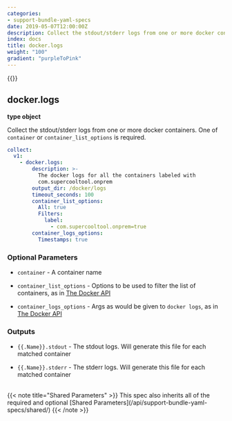 ```yaml
---
categories:
- support-bundle-yaml-specs
date: 2019-05-07T12:00:00Z
description: Collect the stdout/stderr logs from one or more docker containers. One of `container` or `container_list_options` is required.
index: docs
title: docker.logs
weight: "100"
gradient: "purpleToPink"
---
```


{{<legacynotice>}}

## docker.logs

**type object**

Collect the stdout/stderr logs from one or more docker containers. One of `container` or `container_list_options` is required.


```yaml
collect:
  v1:
    - docker.logs:
        description: >-
          The docker logs for all the containers labeled with
          com.supercooltool.onprem
        output_dir: /docker/logs
        timeout_seconds: 100
        container_list_options:
          All: true
          Filters:
            label:
              - com.supercooltool.onprem=true
        container_logs_options:
          Timestamps: true
```


### Optional Parameters


- `container` - A container name


- `container_list_options` - Options to be used to filter the list of containers, as in [The Docker API](https://github.com/moby/moby/blob/master/api/types/client.go#L61)


- `container_logs_options` - Args as would be given to `docker logs`, as in [The Docker API](https://github.com/moby/moby/blob/master/api/types/client.go#L73)



### Outputs

    
- `{{.Name}}.stdout` - The stdout logs. Will generate this file for each matched container

- `{{.Name}}.stderr` - The stderr logs. Will generate this file for each matched container


<br>
{{< note title="Shared Parameters" >}}
This spec also inherits all of the required and optional [Shared Parameters](/api/support-bundle-yaml-specs/shared/)
{{< /note >}}

  